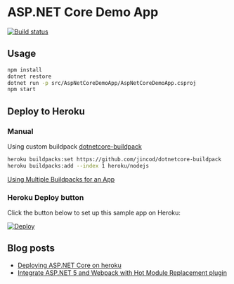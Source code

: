 # ASP.NET Core Demo App

[![Build status](https://ci.appveyor.com/api/projects/status/p3iet9wrmg8jxlmx?svg=true)](https://ci.appveyor.com/project/jincod/aspnet5demoapp)

## Usage

```bash
npm install
dotnet restore
dotnet run -p src/AspNetCoreDemoApp/AspNetCoreDemoApp.csproj
npm start
```

## Deploy to Heroku

### Manual

Using custom buildpack [dotnetcore-buildpack](https://github.com/jincod/dotnetcore-buildpack)

```bash
heroku buildpacks:set https://github.com/jincod/dotnetcore-buildpack
heroku buildpacks:add --index 1 heroku/nodejs
```

[Using Multiple Buildpacks for an App](https://devcenter.heroku.com/articles/using-multiple-buildpacks-for-an-app)

### Heroku Deploy button

Click the button below to set up this sample app on Heroku:

[![Deploy](https://www.herokucdn.com/deploy/button.svg)](https://heroku.com/deploy?template=https://github.com/itaiRoded2/itai-core-heroku)

## Blog posts

- [Deploying ASP.NET Core on heroku](https://jincod.tumblr.com/post/152290263970/deploying-aspnet-core-on-heroku)
- [Integrate ASP.NET 5 and Webpack with Hot Module Replacement plugin](http://jincod.tumblr.com/post/135043543538/integrate-aspnet-5-and-webpack-with-hot-module)
